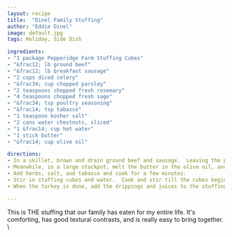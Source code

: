 ```yaml
---
layout: recipe
title:  "Dinel Family Stuffing"
author: "Eddie Dinel"
image: default.jpg
tags: Holiday, Side Dish

ingredients:
- "1 package Pepperidge Farm Stuffing Cubes"
- "&frac12; lb ground beef"
- "&frac12; lb breakfast sausage"
- "2 cups diced celery"
- "&frac34; cup chopped parsley" 
- "2 teaspoons chopped fresh rosemary"
- "4 teaspoons chopped fresh sage" 
- "&frac34; tsp poultry seasoning"
- "&frac14; tsp tabasco"
- "1 teaspoon kosher salt"
- "2 cans water chestnuts, sliced"
- "1 &frac14; cup hot water"
- "1 stick butter"
- "&frac14; cup olive oil"

directions:
- In a skillet, brown and drain ground beef and sausage.  Leaving the pieces larger will be to your advantage later.  Remove the fat from the pan, then deglaze the pan with the water, scraping up all the fond.  
- Meanwhile, in a large stockpot, melt the butter in the olive oil, and sautee celery and parsley until starting to brown.   
- Add herbs, salt, and tabasco and cook for a few minutes.
- Stir in stuffing cubes and water.  Cook and stir till the cubes begin to break down and simmer for no more than 30 minutes!  It will try to brown and stick to the pan here.  Keep it moving!
- When the turkey is done, add the drippings and juices to the stuffing, and reheat, stirring.   

---
```


This is THE stuffing that our family has eaten for my entire life.  It's comforting, has good textural contrasts, and is really easy to bring together.  \